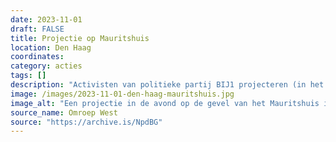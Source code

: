 ```yaml
---
date: 2023-11-01
draft: FALSE
title: Projectie op Mauritshuis
location: Den Haag
coordinates: 
category: acties
tags: []
description: "Activisten van politieke partij BIJ1 projecteren (in het Engels) de boodschap: 'Van de rivier tot aan de zee, Palestina zal vrij zijn' op het Mauritshuis in Den Haag. "
image: /images/2023-11-01-den-haag-mauritshuis.jpg
image_alt: "Een projectie in de avond op de gevel van het Mauritshuis in Den Haag. De geprojecteerde tekst is 'from the river to the sea, Palestine will be free'."
source_name: Omroep West
source: "https://archive.is/NpdBG"
---
```

